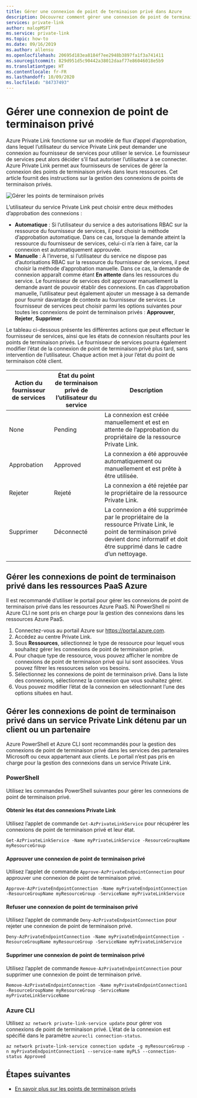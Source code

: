 ```yaml
---
title: Gérer une connexion de point de terminaison privé dans Azure
description: Découvrez comment gérer une connexion de point de terminaison privé dans Azure
services: private-link
author: malopMSFT
ms.service: private-link
ms.topic: how-to
ms.date: 09/16/2019
ms.author: allensu
ms.openlocfilehash: 20695d183ea8184f7ee2948b3897fa1f3a741411
ms.sourcegitcommit: 829d951d5c90442a38012daaf77e86046018e5b9
ms.translationtype: HT
ms.contentlocale: fr-FR
ms.lasthandoff: 10/09/2020
ms.locfileid: "84737493"
---
```

# <a name="manage-a-private-endpoint-connection"></a>Gérer une connexion de point de terminaison privé
Azure Private Link fonctionne sur un modèle de flux d’appel d’approbation, dans lequel l’utilisateur du service Private Link peut demander une connexion au fournisseur de services pour utiliser le service. Le fournisseur de services peut alors décider s’il faut autoriser l’utilisateur à se connecter. Azure Private Link permet aux fournisseurs de services de gérer la connexion des points de terminaison privés dans leurs ressources. Cet article fournit des instructions sur la gestion des connexions de points de terminaison privés.

![Gérer les points de terminaison privés](media/manage-private-endpoint/manage-private-endpoint.png)

L’utilisateur du service Private Link peut choisir entre deux méthodes d’approbation des connexions :
- **Automatique** : Si l’utilisateur du service a des autorisations RBAC sur la ressource du fournisseur de services, il peut choisir la méthode d’approbation automatique. Dans ce cas, lorsque la demande atteint la ressource du fournisseur de services, celui-ci n’a rien à faire, car la connexion est automatiquement approuvée. 
- **Manuelle** : À l’inverse, si l’utilisateur du service ne dispose pas d’autorisations RBAC sur la ressource du fournisseur de services, il peut choisir la méthode d’approbation manuelle. Dans ce cas, la demande de connexion apparaît comme étant **En attente** dans les ressources du service. Le fournisseur de services doit approuver manuellement la demande avant de pouvoir établir des connexions. En cas d’approbation manuelle, l’utilisateur peut également ajouter un message à sa demande pour fournir davantage de contexte au fournisseur de services. Le fournisseur de services peut choisir parmi les options suivantes pour toutes les connexions de point de terminaison privés : **Approuver**, **Rejeter**, **Supprimer**.

Le tableau ci-dessous présente les différentes actions que peut effectuer le fournisseur de services, ainsi que les états de connexion résultants pour les points de terminaison privés.  Le fournisseur de services pourra également modifier l’état de la connexion de point de terminaison privé plus tard, sans intervention de l’utilisateur. Chaque action met à jour l’état du point de terminaison côté client. 


|Action du fournisseur de services   |État du point de terminaison privé de l’utilisateur du service   |Description   |
|---------|---------|---------|
|None    |    Pending     |    La connexion est créée manuellement et est en attente de l’approbation du propriétaire de la ressource Private Link.       |
|Approbation    |  Approved       |  La connexion a été approuvée automatiquement ou manuellement et est prête à être utilisée.     |
|Rejeter     | Rejeté        | La connexion a été rejetée par le propriétaire de la ressource Private Link.        |
|Supprimer    |  Déconnecté       | La connexion a été supprimée par le propriétaire de la ressource Private Link, le point de terminaison privé devient donc informatif et doit être supprimé dans le cadre d’un nettoyage.        |
|   |         |         |
   
## <a name="manage-private-endpoint-connections-on-azure-paas-resources"></a>Gérer les connexions de point de terminaison privé dans les ressources PaaS Azure
Il est recommandé d’utiliser le portail pour gérer les connexions de point de terminaison privé dans les ressources Azure PaaS. Ni PowerShell ni Azure CLI ne sont pris en charge pour la gestion des connexions dans les ressources Azure PaaS.
1. Connectez-vous au portail Azure sur https://portal.azure.com.
2. Accédez au centre Private Link.
3. Sous **Ressources**, sélectionnez le type de ressource pour lequel vous souhaitez gérer les connexions de point de terminaison privé.
4. Pour chaque type de ressource, vous pouvez afficher le nombre de connexions de point de terminaison privé qui lui sont associées. Vous pouvez filtrer les ressources selon vos besoins.
5. Sélectionnez les connexions de point de terminaison privé.  Dans la liste des connexions, sélectionnez la connexion que vous souhaitez gérer. 
6. Vous pouvez modifier l’état de la connexion en sélectionnant l’une des options situées en haut.

## <a name="manage-private-endpoint-connections-on-a-customerpartner-owned-private-link-service"></a>Gérer les connexions de point de terminaison privé dans un service Private Link détenu par un client ou un partenaire

Azure PowerShell et Azure CLI sont recommandés pour la gestion des connexions de point de terminaison privé dans les services des partenaires Microsoft ou ceux appartenant aux clients. Le portail n’est pas pris en charge pour la gestion des connexions dans un service Private Link.  
 
### <a name="powershell"></a>PowerShell 
  
Utilisez les commandes PowerShell suivantes pour gérer les connexions de point de terminaison privé.  
#### <a name="get-private-link-connection-states"></a>Obtenir les état des connexions Private Link 
Utilisez l’applet de commande `Get-AzPrivateLinkService` pour récupérer les connexions de point de terminaison privé et leur état.  
```azurepowershell
Get-AzPrivateLinkService -Name myPrivateLinkService -ResourceGroupName myResourceGroup 
 ```
 
#### <a name="approve-a-private-endpoint-connection"></a>Approuver une connexion de point de terminaison privé 
 
Utilisez l’applet de commande `Approve-AzPrivateEndpointConnection` pour approuver une connexion de point de terminaison privé. 
 
```azurepowershell
Approve-AzPrivateEndpointConnection -Name myPrivateEndpointConnection -ResourceGroupName myResourceGroup -ServiceName myPrivateLinkService
```
 
#### <a name="deny-private-endpoint-connection"></a>Refuser une connexion de point de terminaison privé 
 
Utilisez l’applet de commande `Deny-AzPrivateEndpointConnection` pour rejeter une connexion de point de terminaison privé. 
```azurepowershell
Deny-AzPrivateEndpointConnection -Name myPrivateEndpointConnection -ResourceGroupName myResourceGroup -ServiceName myPrivateLinkService 
```
#### <a name="remove-private-endpoint-connection"></a>Supprimer une connexion de point de terminaison privé 
 
Utilisez l’applet de commande `Remove-AzPrivateEndpointConnection` pour supprimer une connexion de point de terminaison privé. 
```azurepowershell
Remove-AzPrivateEndpointConnection -Name myPrivateEndpointConnection1 -ResourceGroupName myResourceGroup -ServiceName myPrivateLinkServiceName 
```
 
### <a name="azure-cli"></a>Azure CLI 
 
Utilisez `az network private-link-service update` pour gérer vos connexions de point de terminaison privé. L’état de la connexion est spécifié dans le paramètre ```azurecli connection-status```. 
```azurecli
az network private-link-service connection update -g myResourceGroup -n myPrivateEndpointConnection1 --service-name myPLS --connection-status Approved 
```

   

## <a name="next-steps"></a>Étapes suivantes
- [En savoir plus sur les points de terminaison privés](private-endpoint-overview.md)
 
